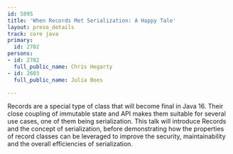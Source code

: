 ```yaml
---
id: 5895
title: 'When Records Met Serialization: A Happy Tale'
layout: preso_details
track: core java
primary:
  id: 2702
persons:
- id: 2702
  full_public_name: Chris Hegarty
- id: 2603
  full_public_name: Julia Boes

---
```

Records are a special type of class that will become final in Java 16. Their close coupling of immutable state and API makes them suitable for several use cases, one of them being serialization. This talk will introduce Records and the concept of serialization, before demonstrating how the properties of record classes can be leveraged to improve the security, maintainability and the overall efficiencies of serialization.